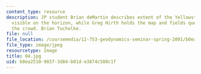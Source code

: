 ```yaml
---
content_type: resource
description: JP student Brian deMartin describes extent of the Yellowstone Calderas,
  visible on the horizon, while Greg Hirth holds the map and fields questions from
  the crowd. Brian Tucholke.
file: null
file_location: /coursemedia/12-753-geodynamics-seminar-spring-2001/b0ea251090373d84b01de3874c580c1f_04.jpg
file_type: image/jpeg
resourcetype: Image
title: 04.jpg
uid: b0ea2510-9037-3d84-b01d-e3874c580c1f
---
```

